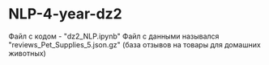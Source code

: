 # NLP-4-year-dz2
Файл с кодом - "dz2_NLP.ipynb"
Файл с данными назывался "reviews_Pet_Supplies_5.json.gz" (база отзывов на товары для домашних животных) 
